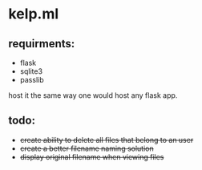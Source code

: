 # kelp.ml

## requirments:
* flask
* sqlite3
* passlib

host it the same way one would host any flask app.

## todo:
* ~~create ability to delete all files that belong to an user~~
* ~~create a better filename naming solution~~
* ~~display original filename when viewing files~~

